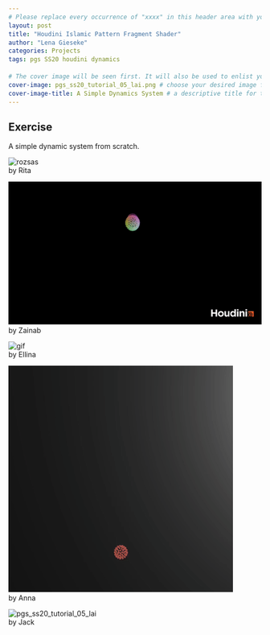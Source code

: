 ```yaml
---
# Please replace every occurrence of "xxxx" in this header area with your personal information.
layout: post
title: "Houdini Islamic Pattern Fragment Shader"
author: "Lena Gieseke"
categories: Projects
tags: pgs SS20 houdini dynamics

# The cover image will be seen first. It will also be used to enlist your project amonst others.
cover-image: pgs_ss20_tutorial_05_lai.png # choose your desired image file format — must be supported by web browsers — only one
cover-image-title: A Simple Dynamics System # a descriptive title for the image
---
```


## Exercise

A simple dynamic system from scratch.

![rozsas](rozsas.gif)  
by Rita

![pgs_ss20_tutorial_05_tariq](pgs_ss20_tutorial_05_tariq.gif)  
by Zainab


![gif](gif.gif)  
by Ellina


![pgs_ss20_tutorial_05_eschenbacher_02](pgs_ss20_tutorial_05_eschenbacher_02.gif)  
by Anna

![pgs_ss20_tutorial_05_lai](pgs_ss20_tutorial_05_lai.gif)  
by Jack




